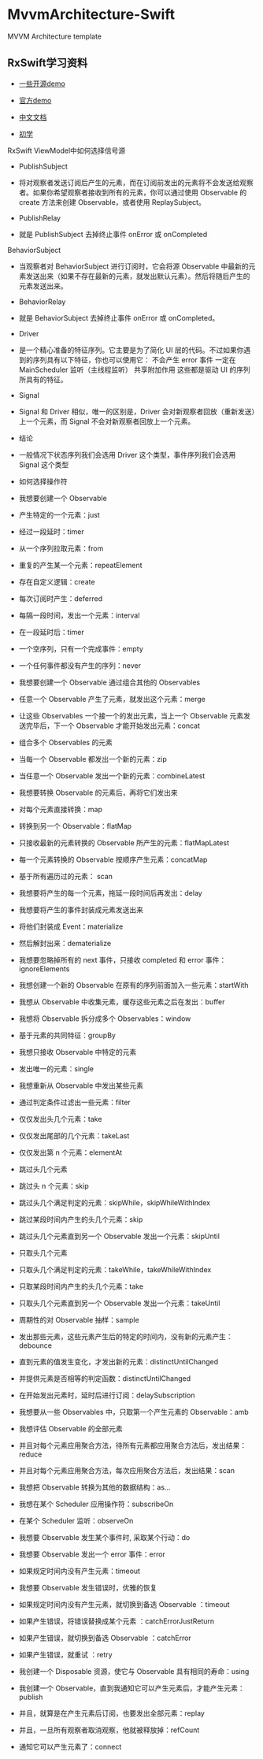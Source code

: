 # MvvmArchitecture-Swift
MVVM Architecture template

## RxSwift学习资料

- [一些开源demo](https://github.com/leasual/RxSwift-Tutorial)

- [官方demo](https://github.com/ReactiveX/RxSwift/blob/master/Documentation/GettingStarted.md)

- [中文文档](https://beeth0ven.github.io/RxSwift-Chinese-Documentation/)

- [初学](http://www.hangge.com/blog/cache/category_72_10.html)

RxSwift ViewModel中如何选择信号源

- PublishSubject 
- 将对观察者发送订阅后产生的元素，而在订阅前发出的元素将不会发送给观察者。如果你希望观察者接收到所有的元素，你可以通过使用 Observable 的 create 方法来创建 Observable，或者使用 ReplaySubject。

- PublishRelay
- 就是 PublishSubject 去掉终止事件 onError 或 onCompleted


BehaviorSubject
- 当观察者对 BehaviorSubject 进行订阅时，它会将源 Observable 中最新的元素发送出来（如果不存在最新的元素，就发出默认元素）。然后将随后产生的元素发送出来。

- BehaviorRelay
- 就是 BehaviorSubject 去掉终止事件 onError 或 onCompleted。


- Driver
- 是一个精心准备的特征序列。它主要是为了简化 UI 层的代码。不过如果你遇到的序列具有以下特征，你也可以使用它：
    不会产生 error 事件
    一定在 MainScheduler 监听（主线程监听）
    共享附加作用
    这些都是驱动 UI 的序列所具有的特征。

- Signal
- Signal 和 Driver 相似，唯一的区别是，Driver 会对新观察者回放（重新发送）上一个元素，而 Signal 不会对新观察者回放上一个元素。

- 结论
- 一般情况下状态序列我们会选用 Driver 这个类型，事件序列我们会选用 Signal 这个类型


- 如何选择操作符
- 我想要创建一个 Observable

- 产生特定的一个元素：just
- 经过一段延时：timer
- 从一个序列拉取元素：from
- 重复的产生某一个元素：repeatElement
- 存在自定义逻辑：create
- 每次订阅时产生：deferred
- 每隔一段时间，发出一个元素：interval
- 在一段延时后：timer
- 一个空序列，只有一个完成事件：empty
- 一个任何事件都没有产生的序列：never
- 我想要创建一个 Observable 通过组合其他的 Observables

- 任意一个 Observable 产生了元素，就发出这个元素：merge
- 让这些 Observables 一个接一个的发出元素，当上一个 Observable 元素发送完毕后，下一个 Observable 才能开始发出元素：concat
- 组合多个 Observables 的元素
- 当每一个 Observable 都发出一个新的元素：zip
- 当任意一个 Observable 发出一个新的元素：combineLatest
- 我想要转换 Observable 的元素后，再将它们发出来

- 对每个元素直接转换：map
- 转换到另一个 Observable：flatMap
- 只接收最新的元素转换的 Observable 所产生的元素：flatMapLatest
- 每一个元素转换的 Observable 按顺序产生元素：concatMap
- 基于所有遍历过的元素： scan
- 我想要将产生的每一个元素，拖延一段时间后再发出：delay

- 我想要将产生的事件封装成元素发送出来

- 将他们封装成 Event<Element>：materialize
- 然后解封出来：dematerialize
- 我想要忽略掉所有的 next 事件，只接收 completed 和 error 事件：ignoreElements

- 我想创建一个新的 Observable 在原有的序列前面加入一些元素：startWith

- 我想从 Observable 中收集元素，缓存这些元素之后在发出：buffer

- 我想将 Observable 拆分成多个 Observables：window

- 基于元素的共同特征：groupBy
- 我想只接收 Observable 中特定的元素

- 发出唯一的元素：single
- 我想重新从 Observable 中发出某些元素

- 通过判定条件过滤出一些元素：filter
- 仅仅发出头几个元素：take
- 仅仅发出尾部的几个元素：takeLast
- 仅仅发出第 n 个元素：elementAt
- 跳过头几个元素
- 跳过头 n 个元素：skip
- 跳过头几个满足判定的元素：skipWhile，skipWhileWithIndex
- 跳过某段时间内产生的头几个元素：skip
- 跳过头几个元素直到另一个 Observable 发出一个元素：skipUntil
- 只取头几个元素
- 只取头几个满足判定的元素：takeWhile，takeWhileWithIndex
- 只取某段时间内产生的头几个元素：take
- 只取头几个元素直到另一个 Observable 发出一个元素：takeUntil
- 周期性的对 Observable 抽样：sample
- 发出那些元素，这些元素产生后的特定的时间内，没有新的元素产生：debounce
- 直到元素的值发生变化，才发出新的元素：distinctUntilChanged
- 并提供元素是否相等的判定函数：distinctUntilChanged
- 在开始发出元素时，延时后进行订阅：delaySubscription
- 我想要从一些 Observables 中，只取第一个产生元素的 Observable：amb

- 我想评估 Observable 的全部元素

- 并且对每个元素应用聚合方法，待所有元素都应用聚合方法后，发出结果：reduce
- 并且对每个元素应用聚合方法，每次应用聚合方法后，发出结果：scan
- 我想把 Observable 转换为其他的数据结构：as...

- 我想在某个 Scheduler 应用操作符：subscribeOn

- 在某个 Scheduler 监听：observeOn
- 我想要 Observable 发生某个事件时, 采取某个行动：do

- 我想要 Observable 发出一个 error 事件：error

- 如果规定时间内没有产生元素：timeout
- 我想要 Observable 发生错误时，优雅的恢复

- 如果规定时间内没有产生元素，就切换到备选 Observable ：timeout
- 如果产生错误，将错误替换成某个元素 ：catchErrorJustReturn
- 如果产生错误，就切换到备选 Observable ：catchError
- 如果产生错误，就重试 ：retry
- 我创建一个 Disposable 资源，使它与 Observable 具有相同的寿命：using

- 我创建一个 Observable，直到我通知它可以产生元素后，才能产生元素：publish

- 并且，就算是在产生元素后订阅，也要发出全部元素：replay
- 并且，一旦所有观察者取消观察，他就被释放掉：refCount
- 通知它可以产生元素了：connect
